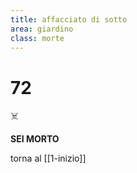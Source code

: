 ```yaml
---
title: affacciato di sotto
area: giardino
class: morte
---
```

# 72

☠️

**SEI MORTO**

torna al [[1-inizio]]